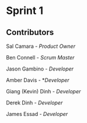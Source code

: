 # Sprint 1

## Contributors

Sal Camara - *Product Owner*

Ben Connell - *Scrum Master*

Jason Gambino - *Developer*

Amber Davis - **Developer*

Giang (Kevin) Dinh - *Developer*

Derek Dinh - *Developer*

James Essad - *Developer*
